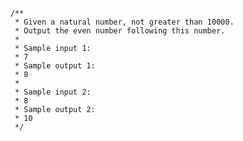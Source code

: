         /**
         * Given a natural number, not greater than 10000.
         * Output the even number following this number.
         *
         * Sample input 1:
         * 7
         * Sample output 1:
         * 8
         *
         * Sample input 2:
         * 8
         * Sample output 2:
         * 10
         */

